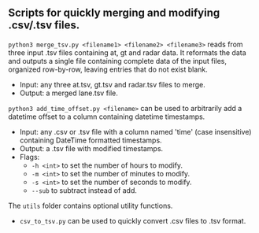 ## Scripts for quickly merging and modifying .csv/.tsv files.

`python3 merge_tsv.py <filename1> <filename2> <filename3>` reads from three input .tsv files containing at, gt and radar data. It reformats the data and outputs a single file containing complete data of the input files, organized row-by-row, leaving entries that do not exist blank.
- Input: any three at.tsv, gt.tsv and radar.tsv files to merge.
- Output: a merged lane.tsv file.

`python3 add_time_offset.py <filename>` can be used to arbitrarily add a datetime offset to a column containing datetime timestamps.
- Input: any .csv or .tsv file with a column named 'time' (case insensitive) containing DateTime formatted timestamps.
- Output: a .tsv file with modified timestamps.
- Flags:
    - `-h <int>` to set the number of hours to modify.
    - `-m <int>` to set the number of minutes to modify.
    - `-s <int>` to set the number of seconds to modify.
    - `--sub` to subtract instead of add.

The `utils` folder contains optional utility functions.
- `csv_to_tsv.py` can be used to quickly convert .csv files to .tsv format.
